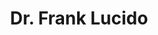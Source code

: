 ---
title: Dr. Frank Lucido 
description: I provided some basic tech support and web administration for Dr. Frank Lucido's WordPress installation.
link: https://drfranklucido.com 
live: true
skills: ['CSS', 'HTML', 'PHP', 'WordPress']
weight: 60
---